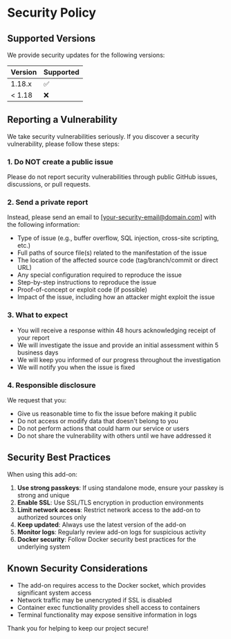 # Security Policy

## Supported Versions

We provide security updates for the following versions:

| Version | Supported          |
| ------- | ------------------ |
| 1.18.x  | :white_check_mark: |
| < 1.18  | :x:                |

## Reporting a Vulnerability

We take security vulnerabilities seriously. If you discover a security vulnerability, please follow these steps:

### 1. Do NOT create a public issue

Please do not report security vulnerabilities through public GitHub issues, discussions, or pull requests.

### 2. Send a private report

Instead, please send an email to [your-security-email@domain.com] with the following information:

- Type of issue (e.g., buffer overflow, SQL injection, cross-site scripting, etc.)
- Full paths of source file(s) related to the manifestation of the issue
- The location of the affected source code (tag/branch/commit or direct URL)
- Any special configuration required to reproduce the issue
- Step-by-step instructions to reproduce the issue
- Proof-of-concept or exploit code (if possible)
- Impact of the issue, including how an attacker might exploit the issue

### 3. What to expect

- You will receive a response within 48 hours acknowledging receipt of your report
- We will investigate the issue and provide an initial assessment within 5 business days
- We will keep you informed of our progress throughout the investigation
- We will notify you when the issue is fixed

### 4. Responsible disclosure

We request that you:

- Give us reasonable time to fix the issue before making it public
- Do not access or modify data that doesn't belong to you
- Do not perform actions that could harm our service or users
- Do not share the vulnerability with others until we have addressed it

## Security Best Practices

When using this add-on:

1. **Use strong passkeys**: If using standalone mode, ensure your passkey is strong and unique
2. **Enable SSL**: Use SSL/TLS encryption in production environments
3. **Limit network access**: Restrict network access to the add-on to authorized sources only
4. **Keep updated**: Always use the latest version of the add-on
5. **Monitor logs**: Regularly review add-on logs for suspicious activity
6. **Docker security**: Follow Docker security best practices for the underlying system

## Known Security Considerations

- The add-on requires access to the Docker socket, which provides significant system access
- Network traffic may be unencrypted if SSL is disabled
- Container exec functionality provides shell access to containers
- Terminal functionality may expose sensitive information in logs

Thank you for helping to keep our project secure!

